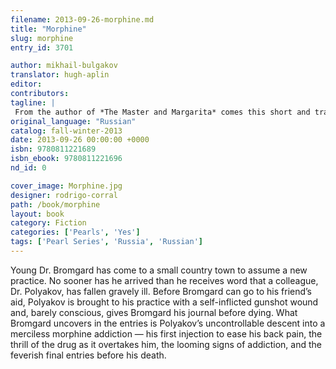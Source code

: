 ```yaml
---
filename: 2013-09-26-morphine.md
title: "Morphine"
slug: morphine
entry_id: 3701

author: mikhail-bulgakov
translator: hugh-aplin
editor: 
contributors: 
tagline: |
 From the author of *The Master and Margarita* comes this short and tragic masterpiece about drug addiction
original_language: "Russian"
catalog: fall-winter-2013
date: 2013-09-26 00:00:00 +0000 
isbn: 9780811221689
isbn_ebook: 9780811221696
nd_id: 0

cover_image: Morphine.jpg
designer: rodrigo-corral
path: /book/morphine
layout: book
category: Fiction
categories: ['Pearls', 'Yes']
tags: ['Pearl Series', 'Russia', 'Russian']
---
```

Young Dr. Bromgard has come to a small country town to assume a new practice. No sooner has he arrived than he receives word that a colleague, Dr. Polyakov, has fallen gravely ill. Before Bromgard can go to his friend’s aid, Polyakov is brought to his practice with a self-inflicted gunshot wound and, barely conscious, gives Bromgard his journal before dying. What Bromgard uncovers in the entries is Polyakov’s uncontrollable descent into a merciless morphine addiction — his first injection to ease his back pain, the thrill of the drug as it overtakes him, the looming signs of addiction, and the feverish final entries before his death.





